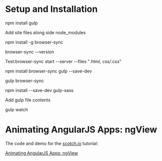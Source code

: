# Setup and Installation

npm install gulp

Add site files along side node_modules

npm install -g browser-sync

browser-sync --version

Test:browser-sync start --server --files "*.html, css/*.css"

npm install browser-sync gulp --save-dev

gulp browser-sync

npm install --save-dev gulp-sass

Add gulp file contents

gulp watch



# Animating AngularJS Apps: ngView

The code and demo for the [scotch.io](http://scotch.io) tutorial:

[Animating AngularJS Apps: ngView](http://scotch.io/tutorials/javascript/animating-angularjs-apps-ngview)
